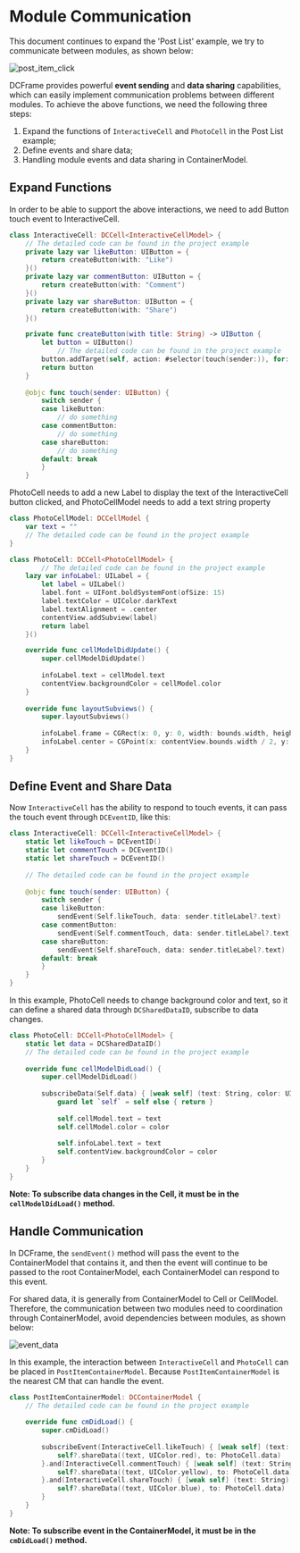 # Module Communication

This document continues to expand the 'Post List' example, we try to communicate between modules, as shown below:

![post_item_click](module_communication_1.gif)

DCFrame provides powerful **event sending** and **data sharing** capabilities, which can easily implement communication problems between different modules. To achieve the above functions, we need the following three steps:

1. Expand the functions of `InteractiveCell` and `PhotoCell` in the Post List example;
2. Define events and share data;
3. Handling module events and data sharing in ContainerModel.

## Expand Functions

In order to be able to support the above interactions, we need to add Button touch event to InteractiveCell.

```swift
class InteractiveCell: DCCell<InteractiveCellModel> {
  	// The detailed code can be found in the project example
    private lazy var likeButton: UIButton = {
        return createButton(with: "Like")
    }()
    private lazy var commentButton: UIButton = {
        return createButton(with: "Comment")
    }()
    private lazy var shareButton: UIButton = {
        return createButton(with: "Share")
    }()

    private func createButton(with title: String) -> UIButton {
        let button = UIButton()
     		// The detailed code can be found in the project example
        button.addTarget(self, action: #selector(touch(sender:)), for: .touchUpInside)
        return button
    }
    
    @objc func touch(sender: UIButton) {
        switch sender {
        case likeButton:
            // do something
        case commentButton:
            // do something
        case shareButton:
            // do something
        default: break
        }
    }
```

PhotoCell needs to add a new Label to display the text of the InteractiveCell button clicked, and PhotoCellModel needs to add a text string property

```swift
class PhotoCellModel: DCCellModel {
    var text = ""
    // The detailed code can be found in the project example
}

class PhotoCell: DCCell<PhotoCellModel> {
		// The detailed code can be found in the project example
    lazy var infoLabel: UILabel = {
        let label = UILabel()
        label.font = UIFont.boldSystemFont(ofSize: 15)
        label.textColor = UIColor.darkText
        label.textAlignment = .center
        contentView.addSubview(label)
        return label
    }()

    override func cellModelDidUpdate() {
        super.cellModelDidUpdate()
        
        infoLabel.text = cellModel.text
        contentView.backgroundColor = cellModel.color
    }
    
    override func layoutSubviews() {
        super.layoutSubviews()
        
        infoLabel.frame = CGRect(x: 0, y: 0, width: bounds.width, height: infoLabel.font.lineHeight)
        infoLabel.center = CGPoint(x: contentView.bounds.width / 2, y: contentView.bounds.height / 2)
    }
}
```

## Define Event and Share Data

Now `InteractiveCell` has the ability to respond to touch events, it can pass the touch event through `DCEventID`, like this:

```swift
class InteractiveCell: DCCell<InteractiveCellModel> {
    static let likeTouch = DCEventID()
    static let commentTouch = DCEventID()
    static let shareTouch = DCEventID()
    
  	// The detailed code can be found in the project example
    
    @objc func touch(sender: UIButton) {
        switch sender {
        case likeButton:
            sendEvent(Self.likeTouch, data: sender.titleLabel?.text)
        case commentButton:
            sendEvent(Self.commentTouch, data: sender.titleLabel?.text)
        case shareButton:
            sendEvent(Self.shareTouch, data: sender.titleLabel?.text)
        default: break
        }
    }
}
```

In this example, PhotoCell needs to change background color and text, so it can define a shared data through `DCSharedDataID`,  subscribe to data changes.

```swift
class PhotoCell: DCCell<PhotoCellModel> {
    static let data = DCSharedDataID()
    // The detailed code can be found in the project example
    
    override func cellModelDidLoad() {
        super.cellModelDidLoad()
        
        subscribeData(Self.data) { [weak self] (text: String, color: UIColor) in
            guard let `self` = self else { return }
            
            self.cellModel.text = text
            self.cellModel.color = color
            
            self.infoLabel.text = text
            self.contentView.backgroundColor = color
        }
    }
}
```

**Note: To subscribe data changes in the Cell, it must be in the `cellModelDidLoad()` method.**

## Handle Communication

In DCFrame, the `sendEvent()` method will pass the event to the ContainerModel that contains it, and then the event will continue to be passed to the root ContainerModel, each ContainerModel can respond to this event. 

For shared data, it is generally from ContainerModel to Cell or CellModel. Therefore, the communication between two modules need to coordination through ContainerModel, avoid dependencies between modules, as shown below:

![event_data](module_communication_2.png)

In this example, the interaction between `InteractiveCell` and `PhotoCell` can be placed in `PostItemContainerModel`. Because `PostItemContainerModel` is the nearest CM that can handle the event.

```swift
class PostItemContainerModel: DCContainerModel {
    // The detailed code can be found in the project example
    
    override func cmDidLoad() {
        super.cmDidLoad()
        
        subscribeEvent(InteractiveCell.likeTouch) { [weak self] (text: String) in
            self?.shareData((text, UIColor.red), to: PhotoCell.data)
        }.and(InteractiveCell.commentTouch) { [weak self] (text: String) in
            self?.shareData((text, UIColor.yellow), to: PhotoCell.data)
        }.and(InteractiveCell.shareTouch) { [weak self] (text: String) in
            self?.shareData((text, UIColor.blue), to: PhotoCell.data)
        }
    }
}
```

**Note: To subscribe event in the ContainerModel, it must be in the `cmDidLoad()` method.**

